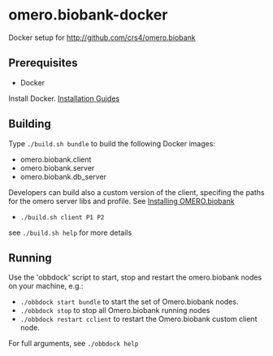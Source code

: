 omero.biobank-docker
====================

Docker setup for http://github.com/crs4/omero.biobank

Prerequisites
-------------

* Docker

Install Docker. [Installation Guides](https://docs.docker.com/installation/#installation)

Building
--------

Type `./build.sh bundle` to build the following Docker images:

 * omero.biobank.client
 * omero.biobank.server
 * omero.biobank.db_server

Developers can build also a custom version of the client, specifing the paths for the omero server libs and profile. See [Installing OMERO.biobank](https://github.com/crs4/omero.biobank/wiki/OMERO.biobank-installation-guide)

* `./build.sh client P1 P2`

see `./build.sh help` for more details

Running
-------

Use the 'obbdock' script to start, stop and restart the omero.biobank nodes on your machine, e.g.:

 * `./obbdock start bundle` to start the set of Omero.biobank nodes.
 * `./obbdock stop` to stop all Omero.biobank running nodes
 * `./obbdock restart cclient` to restart the Omero.biobank custom client node.

For full arguments, see `./obbdock help`